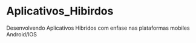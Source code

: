 # Aplicativos_Hibirdos
Desenvolvendo Aplicativos Hibridos com enfase nas plataformas mobiles Android/IOS
